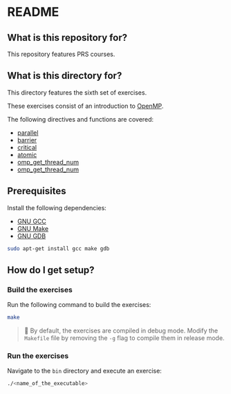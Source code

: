 # README 

## What is this repository for?

This repository features PRS courses.

## What is this directory for?

This directory features the sixth set of exercises. 

These exercises consist of an introduction to [OpenMP](https://www.openmp.org/).

The following directives and functions are covered:

- [parallel](https://www.openmp.org/spec-html/5.0/openmpse14.html#x54-800002.6)
- [barrier](https://www.openmp.org/spec-html/5.0/openmpsu90.html#x121-4550002.17.2)
- [critical](https://www.openmp.org/spec-html/5.0/openmpsu89.html#x120-4470002.17.1)
- [atomic](https://www.openmp.org/spec-html/5.0/openmpsu95.html#x126-4840002.17.7)
- [omp_get_thread_num](https://www.openmp.org/spec-html/5.0/openmpsu113.html#x150-6570003.2.4)
- [omp_get_thread_num](https://www.openmp.org/spec-html/5.0/openmpsu113.html#x150-6570003.2.4)

## Prerequisites

Install the following dependencies:

* [GNU GCC](https://gcc.gnu.org/)
* [GNU Make](https://www.gnu.org/software/make/)
* [GNU GDB](https://www.sourceware.org/gdb/)

```sh
sudo apt-get install gcc make gdb
```

## How do I get setup?

### Build the exercises

Run the following command to build the exercises:

```sh
make
```

> :pushpin: By default, the exercises are compiled in debug mode. 
  Modify the `Makefile` file by removing the `-g` flag to compile 
  them in release mode.

### Run the exercises

Navigate to the `bin` directory and execute an exercise:

```sh
./<name_of_the_executable>
```

